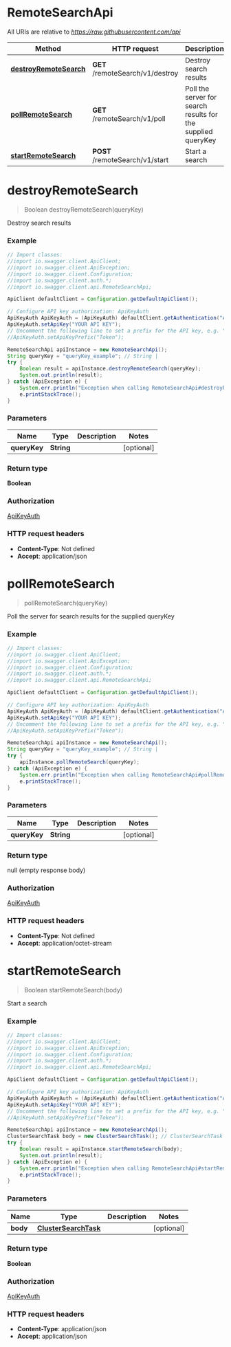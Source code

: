 # RemoteSearchApi

All URIs are relative to *https://raw.githubusercontent.com/api*

Method | HTTP request | Description
------------- | ------------- | -------------
[**destroyRemoteSearch**](RemoteSearchApi.md#destroyRemoteSearch) | **GET** /remoteSearch/v1/destroy | Destroy search results
[**pollRemoteSearch**](RemoteSearchApi.md#pollRemoteSearch) | **GET** /remoteSearch/v1/poll | Poll the server for search results for the supplied queryKey
[**startRemoteSearch**](RemoteSearchApi.md#startRemoteSearch) | **POST** /remoteSearch/v1/start | Start a search

<a name="destroyRemoteSearch"></a>
# **destroyRemoteSearch**
> Boolean destroyRemoteSearch(queryKey)

Destroy search results

### Example
```java
// Import classes:
//import io.swagger.client.ApiClient;
//import io.swagger.client.ApiException;
//import io.swagger.client.Configuration;
//import io.swagger.client.auth.*;
//import io.swagger.client.api.RemoteSearchApi;

ApiClient defaultClient = Configuration.getDefaultApiClient();

// Configure API key authorization: ApiKeyAuth
ApiKeyAuth ApiKeyAuth = (ApiKeyAuth) defaultClient.getAuthentication("ApiKeyAuth");
ApiKeyAuth.setApiKey("YOUR API KEY");
// Uncomment the following line to set a prefix for the API key, e.g. "Token" (defaults to null)
//ApiKeyAuth.setApiKeyPrefix("Token");

RemoteSearchApi apiInstance = new RemoteSearchApi();
String queryKey = "queryKey_example"; // String | 
try {
    Boolean result = apiInstance.destroyRemoteSearch(queryKey);
    System.out.println(result);
} catch (ApiException e) {
    System.err.println("Exception when calling RemoteSearchApi#destroyRemoteSearch");
    e.printStackTrace();
}
```

### Parameters

Name | Type | Description  | Notes
------------- | ------------- | ------------- | -------------
 **queryKey** | **String**|  | [optional]

### Return type

**Boolean**

### Authorization

[ApiKeyAuth](../README.md#ApiKeyAuth)

### HTTP request headers

 - **Content-Type**: Not defined
 - **Accept**: application/json

<a name="pollRemoteSearch"></a>
# **pollRemoteSearch**
> pollRemoteSearch(queryKey)

Poll the server for search results for the supplied queryKey

### Example
```java
// Import classes:
//import io.swagger.client.ApiClient;
//import io.swagger.client.ApiException;
//import io.swagger.client.Configuration;
//import io.swagger.client.auth.*;
//import io.swagger.client.api.RemoteSearchApi;

ApiClient defaultClient = Configuration.getDefaultApiClient();

// Configure API key authorization: ApiKeyAuth
ApiKeyAuth ApiKeyAuth = (ApiKeyAuth) defaultClient.getAuthentication("ApiKeyAuth");
ApiKeyAuth.setApiKey("YOUR API KEY");
// Uncomment the following line to set a prefix for the API key, e.g. "Token" (defaults to null)
//ApiKeyAuth.setApiKeyPrefix("Token");

RemoteSearchApi apiInstance = new RemoteSearchApi();
String queryKey = "queryKey_example"; // String | 
try {
    apiInstance.pollRemoteSearch(queryKey);
} catch (ApiException e) {
    System.err.println("Exception when calling RemoteSearchApi#pollRemoteSearch");
    e.printStackTrace();
}
```

### Parameters

Name | Type | Description  | Notes
------------- | ------------- | ------------- | -------------
 **queryKey** | **String**|  | [optional]

### Return type

null (empty response body)

### Authorization

[ApiKeyAuth](../README.md#ApiKeyAuth)

### HTTP request headers

 - **Content-Type**: Not defined
 - **Accept**: application/octet-stream

<a name="startRemoteSearch"></a>
# **startRemoteSearch**
> Boolean startRemoteSearch(body)

Start a search

### Example
```java
// Import classes:
//import io.swagger.client.ApiClient;
//import io.swagger.client.ApiException;
//import io.swagger.client.Configuration;
//import io.swagger.client.auth.*;
//import io.swagger.client.api.RemoteSearchApi;

ApiClient defaultClient = Configuration.getDefaultApiClient();

// Configure API key authorization: ApiKeyAuth
ApiKeyAuth ApiKeyAuth = (ApiKeyAuth) defaultClient.getAuthentication("ApiKeyAuth");
ApiKeyAuth.setApiKey("YOUR API KEY");
// Uncomment the following line to set a prefix for the API key, e.g. "Token" (defaults to null)
//ApiKeyAuth.setApiKeyPrefix("Token");

RemoteSearchApi apiInstance = new RemoteSearchApi();
ClusterSearchTask body = new ClusterSearchTask(); // ClusterSearchTask | 
try {
    Boolean result = apiInstance.startRemoteSearch(body);
    System.out.println(result);
} catch (ApiException e) {
    System.err.println("Exception when calling RemoteSearchApi#startRemoteSearch");
    e.printStackTrace();
}
```

### Parameters

Name | Type | Description  | Notes
------------- | ------------- | ------------- | -------------
 **body** | [**ClusterSearchTask**](ClusterSearchTask.md)|  | [optional]

### Return type

**Boolean**

### Authorization

[ApiKeyAuth](../README.md#ApiKeyAuth)

### HTTP request headers

 - **Content-Type**: application/json
 - **Accept**: application/json

